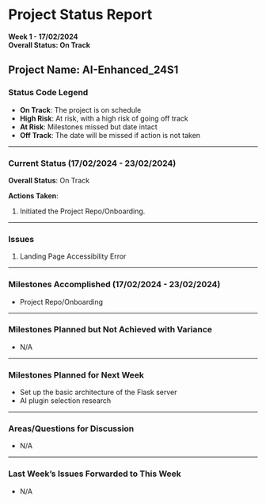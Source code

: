 # Project Status Report
**Week 1 - 17/02/2024**  
**Overall Status: On Track**

## Project Name: AI-Enhanced_24S1

### Status Code Legend
- **On Track**: The project is on schedule
- **High Risk**: At risk, with a high risk of going off track
- **At Risk**: Milestones missed but date intact
- **Off Track**: The date will be missed if action is not taken

---

### Current Status (17/02/2024 - 23/02/2024)
**Overall Status**: On Track

**Actions Taken**:
1. Initiated the Project Repo/Onboarding.

---

### Issues
1. Landing Page Accessibility Error

---

### Milestones Accomplished (17/02/2024 - 23/02/2024)
- Project Repo/Onboarding

---

### Milestones Planned but Not Achieved with Variance
- N/A

---

### Milestones Planned for Next Week
- Set up the basic architecture of the Flask server
- AI plugin selection research

---

### Areas/Questions for Discussion
- N/A

---

### Last Week’s Issues Forwarded to This Week
- N/A
